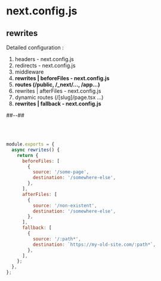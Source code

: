 <!-- .slide: class="two-column with-code " -->

# next.config.js

## rewrites

Detailed configuration :

1. headers - next.config.js
2. redirects - next.config.js
3. middleware
4. <strong>rewrites | beforeFiles - next.config.js</strong>
5. <strong>routes (/public, /\_next/..., /app...)</strong>
6. rewrites | afterFiles - next.config.js
7. dynamic routes (/[slug]/page.tsx ...)
8. <strong>rewrites | fallback - next.config.js</strong>

##--##

<br/> <br/>

```js
module.exports = {
  async rewrites() {
    return {
      beforeFiles: [
        {
          source: '/some-page',
          destination: '/somewhere-else',
        },
      ],
      afterFiles: [
        {
          source: '/non-existent',
          destination: '/somewhere-else',
        },
      ],
      fallback: [
        {
          source: '/:path*',
          destination: `https://my-old-site.com/:path*`,
        },
      ],
    };
  },
};
```
